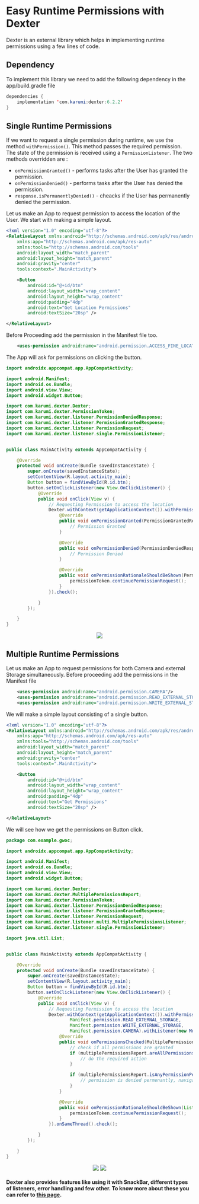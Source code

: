 # Easy Runtime Permissions with Dexter
Dexter is an external library which helps in implementing runtime permissions using a few lines of code.

## Dependency
To implement this library we need to add the following dependency in the app/build.gradle file
```java
dependencies {
    implementation 'com.karumi:dexter:6.2.2'
}
```
## Single Runtime Permissions
If we want to request a single permission during runtime, we use the method `withPermission()`. This method passes the required permission. The state of the permission is received using a `PermissionListener`.
The two methods overridden are :
* `onPermissionGranted()` - performs tasks after the User has granted the permission.
* `onPermissionDenied()` - performs tasks after the User has denied the permission.
* `response.isPermanentlyDenied()` - cheacks if the User has permanently denied the permission.

Let us make an App to request permission to access the location of the User.
We start with making a simple layout. 
```xml
<?xml version="1.0" encoding="utf-8"?>
<RelativeLayout xmlns:android="http://schemas.android.com/apk/res/android"
    xmlns:app="http://schemas.android.com/apk/res-auto"
    xmlns:tools="http://schemas.android.com/tools"
    android:layout_width="match_parent"
    android:layout_height="match_parent"
    android:gravity="center"
    tools:context=".MainActivity">

    <Button
        android:id="@+id/btn"
        android:layout_width="wrap_content"
        android:layout_height="wrap_content"
        android:padding="4dp"
        android:text="Get Location Permissions"
        android:textSize="20sp" />

</RelativeLayout>
```
Before Proceeding add the permission in the Manifest file too.
```xml
    <uses-permission android:name="android.permission.ACCESS_FINE_LOCATION"/>
```

The App will ask for permissions on clicking the button.
```java
import androidx.appcompat.app.AppCompatActivity;

import android.Manifest;
import android.os.Bundle;
import android.view.View;
import android.widget.Button;

import com.karumi.dexter.Dexter;
import com.karumi.dexter.PermissionToken;
import com.karumi.dexter.listener.PermissionDeniedResponse;
import com.karumi.dexter.listener.PermissionGrantedResponse;
import com.karumi.dexter.listener.PermissionRequest;
import com.karumi.dexter.listener.single.PermissionListener;


public class MainActivity extends AppCompatActivity {

    @Override
    protected void onCreate(Bundle savedInstanceState) {
        super.onCreate(savedInstanceState);
        setContentView(R.layout.activity_main);
        Button button = findViewById(R.id.btn);
        button.setOnClickListener(new View.OnClickListener() {
            @Override
            public void onClick(View v) {
                // Requesting Permission to access the location
                Dexter.withContext(getApplicationContext()).withPermission(Manifest.permission.ACCESS_FINE_LOCATION).withListener(new PermissionListener() {
                    @Override
                    public void onPermissionGranted(PermissionGrantedResponse permissionGrantedResponse) {
                        // Permission Granted
                    }

                    @Override
                    public void onPermissionDenied(PermissionDeniedResponse permissionDeniedResponse) {
                        // Permission Denied
                    }

                    @Override
                    public void onPermissionRationaleShouldBeShown(PermissionRequest permissionRequest, PermissionToken permissionToken) {
                        permissionToken.continuePermissionRequest();
                    }
                }).check();

            }
        });

    }
}
```

<p align="center">
    <img src="https://user-images.githubusercontent.com/79036525/141605688-1871f8ea-2219-4232-8aca-d1e214c1200d.png">
 </p>
   
## Multiple Runtime Permissions
Let us make an App to request permissions for both Camera and external Storage simultaneously.
Before proceeding add the permissions in the Manifest file
```xml
    <uses-permission android:name="android.permission.CAMERA"/>
    <uses-permission android:name="android.permission.READ_EXTERNAL_STORAGE"/>
    <uses-permission android:name="android.permission.WRITE_EXTERNAL_STORAGE"/>
```
We will make a simple layout consisting of a single button.
```xml
<?xml version="1.0" encoding="utf-8"?>
<RelativeLayout xmlns:android="http://schemas.android.com/apk/res/android"
    xmlns:app="http://schemas.android.com/apk/res-auto"
    xmlns:tools="http://schemas.android.com/tools"
    android:layout_width="match_parent"
    android:layout_height="match_parent"
    android:gravity="center"
    tools:context=".MainActivity">

    <Button
        android:id="@+id/btn"
        android:layout_width="wrap_content"
        android:layout_height="wrap_content"
        android:padding="4dp"
        android:text="Get Permissions"
        android:textSize="20sp" />

</RelativeLayout>
```
We will see how we get the permissions on Button click.
```java
package com.example.gwoc;

import androidx.appcompat.app.AppCompatActivity;

import android.Manifest;
import android.os.Bundle;
import android.view.View;
import android.widget.Button;

import com.karumi.dexter.Dexter;
import com.karumi.dexter.MultiplePermissionsReport;
import com.karumi.dexter.PermissionToken;
import com.karumi.dexter.listener.PermissionDeniedResponse;
import com.karumi.dexter.listener.PermissionGrantedResponse;
import com.karumi.dexter.listener.PermissionRequest;
import com.karumi.dexter.listener.multi.MultiplePermissionsListener;
import com.karumi.dexter.listener.single.PermissionListener;

import java.util.List;


public class MainActivity extends AppCompatActivity {

    @Override
    protected void onCreate(Bundle savedInstanceState) {
        super.onCreate(savedInstanceState);
        setContentView(R.layout.activity_main);
        Button button = findViewById(R.id.btn);
        button.setOnClickListener(new View.OnClickListener() {
            @Override
            public void onClick(View v) {
                // Requesting Permission to access the location
                Dexter.withContext(getApplicationContext()).withPermissions(
                        Manifest.permission.READ_EXTERNAL_STORAGE,
                        Manifest.permission.WRITE_EXTERNAL_STORAGE,
                        Manifest.permission.CAMERA).withListener(new MultiplePermissionsListener() {
                    @Override
                    public void onPermissionsChecked(MultiplePermissionsReport multiplePermissionsReport) {
                        // check if all permissions are granted
                        if (multiplePermissionsReport.areAllPermissionsGranted()) {
                            // do the required action
                        }

                        if (multiplePermissionsReport.isAnyPermissionPermanentlyDenied()) {
                            // permission is denied permenantly, navigate user to app settings
                        }
                    }

                    @Override
                    public void onPermissionRationaleShouldBeShown(List<PermissionRequest> list, PermissionToken permissionToken) {
                        permissionToken.continuePermissionRequest();
                    }
                }).onSameThread().check();

            }
        });

    }
}
```
<p align="center">
    <img src="https://user-images.githubusercontent.com/79036525/141606021-bccc5a4e-a074-4235-9fdb-c7e1b496fe13.png">
    <img src="https://user-images.githubusercontent.com/79036525/141606032-32760323-0b10-4c33-856a-361d90ccf77c.png">
 </p>


#### Dexter also provides features like using it with SnackBar, different types of listeners, error handling and few other. To know more about these you can refer to [this page](https://github.com/Karumi/Dexter.git).

   
